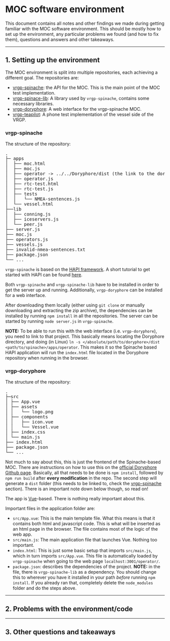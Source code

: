 # MOC software environment

This document contains all notes and other findings we made during getting
familiar with the MOC software environment. This should be mostly how to set
up the environment, any particular problems we found (and how to fix them),
questions and answers and other takeaways.

---

## 1. Setting up the environment

The MOC environment is split into multiple repositories, each achieving a
different goal. The repositories are:
- [vrgp-spinache](https://github.com/aboamare/vrgp-spinache): the API for the MOC. This is the main point of the MOC test
  implementation.
- [vrgp-spinace-lib](https://github.com/aboamare/vrgp-spinache-lib): A library used by `vrgp-spinache`, contains some
  necessary libraries.
- [vrgp-doryphore](https://github.com/aboamare/vrgp-doryphore): A web interface for the vrgp-spinache MOC.
- [vrgp-teapilot](https://github.com/aboamare/vrgp-teapilot): A phone test implementation of the vessel side of the VRGP.

### vrgp-spinache

The structure of the repository:
<pre>
.
├─ apps
│  ├── moc.html
│  ├── moc.js
│  ├── operator -> ../../Doryphore/dist (the link to the doryphore app, see below)
│  ├── operator.js
│  ├── rtc-test.html
│  ├── rtc-test.js
│  ├── tests
│  │   └── NMEA-sentences.js
│  └── vessel.html
├──lib
│  ├── conning.js
│  ├── iceservers.js
│  └── peer.js
├── server.js
├── moc.js
├── operators.js
├── vessels.js
├── invalid-nmea-sentences.txt
├── package.json
└── ...
</pre>

`vrgp-spinache` is based on the [HAPI framework](https://hapi.dev/). A short tutorial to get
started with HAPI can be found [here](https://hapi.dev/tutorials?lang=en_US).

Both `vrgp-spinache` and `vrgp-spinache-lib` have to be installed in order to
get the server up and running. Additionally, `vrgp-doryphore` can be installed
for a web interface.

After downloading them locally (either using `git clone` or manually downloading
and extracting the zip archive), the dependencies can be installed by running
`npm install` in all the repositories. The server can be started by running
`node server.js` in `vrgp-spinache`.

**NOTE:** To be able to run this with the web interface (i.e. `vrgp-doryphore`),
you need to link to that project. This basically means locating the Doryphore
directory, and doing (in Linux) `ln -s </absolute/path/to/doryphore>/dist
<path/to/spinache>/apps/operator`. This makes it so the Spinache based HAPI
application will run the `index.html` file located in the Doryphore repository
when running in the browser.

### vrgp-doryphore

The structure of the repository:
<pre>
.
├─src
│ ├── App.vue
│ ├── assets
│ │   └── logo.png
│ ├── components
│ │   ├── icon.vue
│ │   └── Vessel.vue
│ ├── index.css
│ └── main.js
├── index.html
├── package.json
└── ...
</pre>

Not much to say about this, this is just the frontend of the Spinache-based MOC.
There are instructions on how to use this on the [official Doryphore Github
page](https://github.com/aboamare/vrgp-doryphore). Basically, all that needs to be done is `npm install`, followed by `npm
run build` after **every modification** in the repo. The second step will generate a
`dist` folder (this needs to be linked to, check the [vrgp-spinache](#vrgp-spinache) section).
There is an important note down below though, so read on!

The app is [Vue](https://vuejs.org/)-based. There is nothing really important about this.

Important files in the application folder are:
- `src/App.vue`: This is the main template file. What this means is that it
  contains both html and javascript code. This is what will be inserted as an
  html page in the browser. The file contains most of the logic of the
  web app.
- `src/main.js`: The main application file that launches Vue. Nothing too important.
- `index.html`: This is just some basic setup that imports `src/main.js`, which
  in turn imports `src/App.vue`. This file is automatically loaded by
  `vrgp-spinache` when going to the web page `localhost:3001/operator/`.
- `package.json`: describes the dependencies of the project. **NOTE:** in the
  file, there is `vrgp-spinache-lib` as a dependency. You should change this to
  wherever you have it installed in your path *before* running `npm install`. If
  you already ran that, completely delete the `node_modules` folder and do the
  steps above.

---

## 2. Problems with the environment/code

---

## 3. Other questions and takeaways
